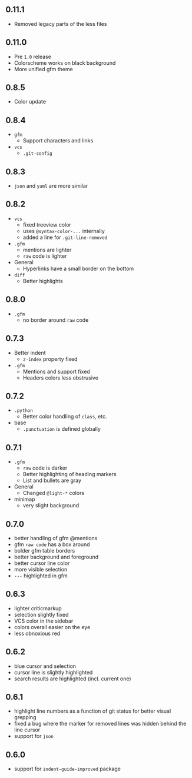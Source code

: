 ## 0.11.1

- Removed legacy parts of the less files

## 0.11.0

- Pre `1.0` release
- Colorscheme works on black background
- More unified gfm theme

## 0.8.5

- Color update

## 0.8.4

- `gfm`
  * Support characters and links
- `vcs`
  * `.git-config`

## 0.8.3

- `json` and `yaml` are more similar

## 0.8.2

- `vcs`
  * fixed treeview color
  * uses `@syntax-color-...` internally
  * added a line for `.git-line-removed`
- `.gfm`
  * mentions are lighter
  * `raw` code is lighter
- General
  * Hyperlinks have a small border on the bottom
- `diff`
  * Better highlights

## 0.8.0

- `.gfm`
  * no border around `raw` code

## 0.7.3

- Better indent
  * `z-index` property fixed
- `.gfm`
  * Mentions and support fixed
  * Headers colors less obstrusive

## 0.7.2

- `.python`
  * Better color handling of `class`, etc.
- base
  * `.punctuation` is defined globally

## 0.7.1

- `.gfm`
  * `raw` code is darker
  * Better highlighting of heading markers
  * List and bullets are gray
- General
  * Changed `@light-*` colors
- minimap
  * very slight background

## 0.7.0

- better handling of gfm @mentions
- gfm `raw code` has a box around
- bolder gfm table borders
- better background and foreground
- better cursor line color
- more visible selection
- `---` highlighted in gfm

## 0.6.3

- lighter criticmarkup
- selection slightly fixed
- VCS color in the sidebar
- colors overall easier on the eye
- less obnoxious red

## 0.6.2

- blue cursor and selection
- cursor line is slightly highlighted
- search results are highlighted (incl. current one)

## 0.6.1

- highlight line numbers as a function of git status for better visual grepping
- fixed a bug where the marker for removed lines was hidden behind the line cursor
- support for `json`

## 0.6.0

- support for `indent-guide-improved` package
